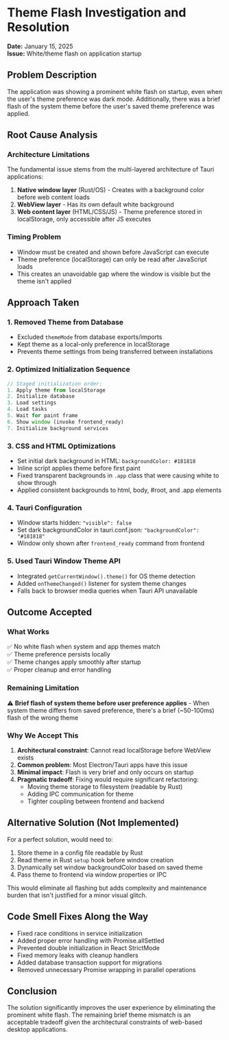 # Theme Flash Investigation and Resolution

**Date:** January 15, 2025  
**Issue:** White/theme flash on application startup

## Problem Description
The application was showing a prominent white flash on startup, even when the user's theme preference was dark mode. Additionally, there was a brief flash of the system theme before the user's saved theme preference was applied.

## Root Cause Analysis

### Architecture Limitations
The fundamental issue stems from the multi-layered architecture of Tauri applications:

1. **Native window layer** (Rust/OS) - Creates with a background color before web content loads
2. **WebView layer** - Has its own default white background
3. **Web content layer** (HTML/CSS/JS) - Theme preference stored in localStorage, only accessible after JS executes

### Timing Problem
- Window must be created and shown before JavaScript can execute
- Theme preference (localStorage) can only be read after JavaScript loads
- This creates an unavoidable gap where the window is visible but the theme isn't applied

## Approach Taken

### 1. Removed Theme from Database
- Excluded `themeMode` from database exports/imports
- Kept theme as a local-only preference in localStorage
- Prevents theme settings from being transferred between installations

### 2. Optimized Initialization Sequence
```javascript
// Staged initialization order:
1. Apply theme from localStorage
2. Initialize database
3. Load settings
4. Load tasks
5. Wait for paint frame
6. Show window (invoke frontend_ready)
7. Initialize background services
```

### 3. CSS and HTML Optimizations
- Set initial dark background in HTML: `backgroundColor: #181818`
- Inline script applies theme before first paint
- Fixed transparent backgrounds in `.app` class that were causing white to show through
- Applied consistent backgrounds to html, body, #root, and .app elements

### 4. Tauri Configuration
- Window starts hidden: `"visible": false`
- Set dark backgroundColor in tauri.conf.json: `"backgroundColor": "#181818"`
- Window only shown after `frontend_ready` command from frontend

### 5. Used Tauri Window Theme API
- Integrated `getCurrentWindow().theme()` for OS theme detection
- Added `onThemeChanged()` listener for system theme changes
- Falls back to browser media queries when Tauri API unavailable

## Outcome Accepted

### What Works
✅ No white flash when system and app themes match  
✅ Theme preference persists locally  
✅ Theme changes apply smoothly after startup  
✅ Proper cleanup and error handling  

### Remaining Limitation
⚠️ **Brief flash of system theme before user preference applies** - When system theme differs from saved preference, there's a brief (~50-100ms) flash of the wrong theme

### Why We Accept This
1. **Architectural constraint**: Cannot read localStorage before WebView exists
2. **Common problem**: Most Electron/Tauri apps have this issue
3. **Minimal impact**: Flash is very brief and only occurs on startup
4. **Pragmatic tradeoff**: Fixing would require significant refactoring:
   - Moving theme storage to filesystem (readable by Rust)
   - Adding IPC communication for theme
   - Tighter coupling between frontend and backend

## Alternative Solution (Not Implemented)
For a perfect solution, would need to:
1. Store theme in a config file readable by Rust
2. Read theme in Rust `setup` hook before window creation
3. Dynamically set window backgroundColor based on saved theme
4. Pass theme to frontend via window properties or IPC

This would eliminate all flashing but adds complexity and maintenance burden that isn't justified for a minor visual glitch.

## Code Smell Fixes Along the Way
- Fixed race conditions in service initialization
- Added proper error handling with Promise.allSettled
- Prevented double initialization in React StrictMode
- Fixed memory leaks with cleanup handlers
- Added database transaction support for migrations
- Removed unnecessary Promise wrapping in parallel operations

## Conclusion
The solution significantly improves the user experience by eliminating the prominent white flash. The remaining brief theme mismatch is an acceptable tradeoff given the architectural constraints of web-based desktop applications.
